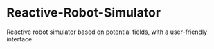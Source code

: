 # Reactive-Robot-Simulator
Reactive robot simulator based on potential fields, with a user-friendly interface.
